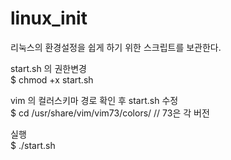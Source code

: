 # linux_init

리눅스의 환경설정을 쉽게 하기 위한 스크립트를 보관한다.

start.sh 의 권한변경  
  $ chmod +x start.sh

vim 의 컬러스키마 경로 확인 후 start.sh 수정  
  $ cd /usr/share/vim/vim73/colors/      // 73은 각 버전

실행  
  $ ./start.sh
